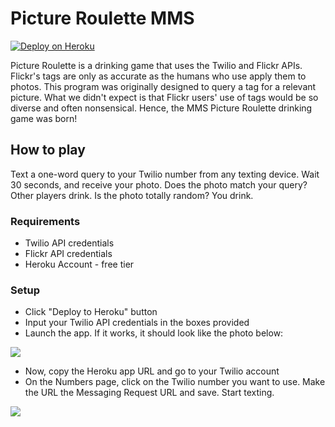 # Picture Roulette MMS

<a href="https://heroku.com/deploy?template=https://github.com/makaimc/mms-picture-roulette/"><img src="https://www.herokucdn.com/deploy/button.png" alt="Deploy on Heroku"></a>

Picture Roulette is a drinking game that uses the Twilio and Flickr APIs. 
Flickr's tags are only as accurate as the humans who use apply them to photos. 
This program was originally designed to query a tag for a relevant picture. 
What we didn't expect is that Flickr users' use of tags would be so diverse 
and often nonsensical. Hence, the MMS Picture Roulette drinking game was born!

## How to play

Text a one-word query to your Twilio number from any texting device. Wait 30 seconds, and receive your photo. Does the photo match your query? Other players drink. Is the photo totally random? You drink. 

### Requirements

* Twilio API credentials
* Flickr API credentials 
* Heroku Account - free tier

### Setup

* Click "Deploy to Heroku" button
* Input your Twilio API credentials in the boxes provided 
* Launch the app. If it works, it should look like the photo below:

<img src="http://otakujournalist.com/wp-content/uploads/2014/09/itworked.png" />

* Now, copy the Heroku app URL and go to your Twilio account
* On the Numbers page, click on the Twilio number you want to use. Make the URL the Messaging Request URL and save. Start texting. 

<img src="http://otakujournalist.com/wp-content/uploads/2014/09/request_url.png" />



